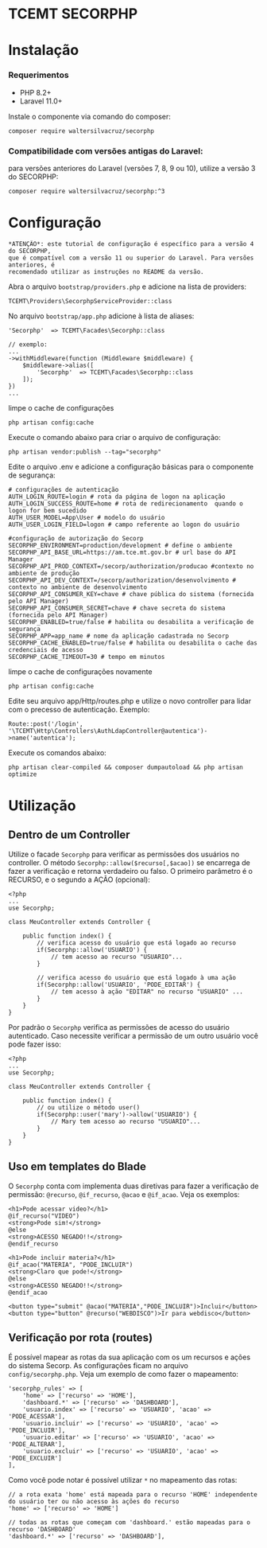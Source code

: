 TCEMT SECORPHP
==============

# Instalação

### Requerimentos
- PHP 8.2+
- Laravel 11.0+


Instale o componente via comando do composer:
```
composer require waltersilvacruz/secorphp
```

### Compatibilidade com versões antigas do Laravel:
para versões anteriores do Laravel (versões 7, 8, 9 ou 10), utilize a versão 3 do SECORPHP:

```
composer require waltersilvacruz/secorphp:^3
```

# Configuração

``` 
*ATENÇÃO*: este tutorial de configuração é específico para a versão 4 do SECORPHP, 
que é compatível com a versão 11 ou superior do Laravel. Para versões anteriores, é 
recomendado utilizar as instruções no README da versão.
```
Abra o arquivo `bootstrap/providers.php` e adicione na lista de providers:
```
TCEMT\Providers\SecorphpServiceProvider::class
```

No arquivo `bootstrap/app.php` adicione à lista de aliases:
```
'Secorphp'  => TCEMT\Facades\Secorphp::class

// exemplo:
...
->withMiddleware(function (Middleware $middleware) {
    $middleware->alias([
        'Secorphp'  => TCEMT\Facades\Secorphp::class
    ]);
})
...
```

limpe o cache de configurações
```
php artisan config:cache
```

Execute o comando abaixo para criar o arquivo de configuração:
```
php artisan vendor:publish --tag="secorphp"
```

Edite o arquivo .env e adicione a configuração básicas para o componente de segurança:
```
# configurações de autenticação
AUTH_LOGIN_ROUTE=login # rota da página de logon na aplicação
AUTH_LOGIN_SUCCESS_ROUTE=home # rota de redirecionamento  quando o logon for bem sucedido
AUTH_USER_MODEL=App\User # modelo do usuário
AUTH_USER_LOGIN_FIELD=logon # campo referente ao logon do usuário

#configuração de autorização do Secorp
SECORPHP_ENVIRONMENT=production/development # define o ambiente
SECORPHP_API_BASE_URL=https://am.tce.mt.gov.br # url base do API Manager
SECORPHP_API_PROD_CONTEXT=/secorp/authorization/producao #contexto no ambiente de produção
SECORPHP_API_DEV_CONTEXT=/secorp/authorization/desenvolvimento # contexto no ambiente de desenvolvimento
SECORPHP_API_CONSUMER_KEY=chave # chave pública do sistema (fornecida pelo API Manager)
SECORPHP_API_CONSUMER_SECRET=chave # chave secreta do sistema (fornecida pelo API Manager)
SECORPHP_ENABLED=true/false # habilita ou desabilita a verificação de segurança
SECORPHP_APP=app_name # nome da aplicação cadastrada no Secorp
SECORPHP_CACHE_ENABLED=true/false # habilita ou desabilita o cache das credenciais de acesso
SECORPHP_CACHE_TIMEOUT=30 # tempo em minutos
```

limpe o cache de configurações novamente
```
php artisan config:cache
```

Edite seu arquivo app/Http/routes.php e utilize o novo controller para lidar com o precesso de autenticação. Exemplo:
```
Route::post('/login', '\TCEMT\Http\Controllers\AuthLdapController@autentica')->name('autentica');
```

Execute os comandos abaixo:
```
php artisan clear-compiled && composer dumpautoload && php artisan optimize
```

# Utilização

## Dentro de um Controller

Utilize o facade `Secorphp` para verificar as permissões dos usuários no controller.
O método `Secorphp::allow($recurso[,$acao])` se encarrega de fazer a verificação e retorna verdadeiro ou falso.
O primeiro parâmetro é o RECURSO, e o segundo a AÇÃO (opcional):
```
<?php
...
use Secorphp;

class MeuController extends Controller {

    public function index() {
        // verifica acesso do usuário que está logado ao recurso
        if(Secorphp::allow('USUARIO') {
            // tem acesso ao recurso "USUARIO"...
        }

        // verifica acesso do usuário que está logado à uma ação
        if(Secorphp::allow('USUARIO', 'PODE_EDITAR') {
            // tem acesso à ação "EDITAR" no recurso "USUARIO" ...
        }
    }
}
```

Por padrão o `Secorphp` verifica as permissões de acesso do usuário autenticado. Caso necessite verificar a permissão de um outro usuário você pode fazer isso:
```
<?php
...
use Secorphp;

class MeuController extends Controller {

    public function index() {
        // ou utilize o método user()
        if(Secorphp::user('mary')->allow('USUARIO') {
            // Mary tem acesso ao recurso "USUARIO"...
        }
    }
}
```

## Uso em templates do Blade

O `Secorphp` conta com implementa duas diretivas para fazer a verificação de permissão: `@recurso`, `@if_recurso`, `@acao` e `@if_acao`. Veja os exemplos:
```
<h1>Pode acessar video?</h1>
@if_recurso("VIDEO")
<strong>Pode sim!</strong>
@else
<strong>ACESSO NEGADO!!</strong>
@endif_recurso

<h1>Pode incluir materia?</h1>
@if_acao("MATERIA", "PODE_INCLUIR")
<strong>Claro que pode!</strong>
@else
<strong>ACESSO NEGADO!!</strong>
@endif_acao

<button type="submit" @acao("MATERIA","PODE_INCLUIR")>Incluir</button>
<button type="button" @recurso("WEBDISCO")>Ir para webdisco</button>
```

## Verificação por rota (routes)

É possível mapear as rotas da sua aplicação com os um recursos e ações do sistema Secorp. As configurações ficam no arquivo `config/secorphp.php`. Veja um exemplo de como fazer o mapeamento:
```
'secorphp_rules' => [
    'home' => ['recurso' => 'HOME'],
    'dashboard.*' => ['recurso' => 'DASHBOARD'],
    'usuario.index' => ['recurso' => 'USUARIO', 'acao' => 'PODE_ACESSAR'],
    'usuario.incluir' => ['recurso' => 'USUARIO', 'acao' => 'PODE_INCLUIR'],
    'usuario.editar' => ['recurso' => 'USUARIO', 'acao' => 'PODE_ALTERAR'],
    'usuario.excluir' => ['recurso' => 'USUARIO', 'acao' => 'PODE_EXCLUIR']
],
```

Como você pode notar é possível utilizar `*` no mapeamento das rotas:
```
// a rota exata 'home' está mapeada para o recurso 'HOME' independente do usuário ter ou não acesso às ações do recurso
'home' => ['recurso' => 'HOME']

// todas as rotas que começam com 'dashboard.' estão mapeadas para o recurso 'DASHBOARD'
'dashboard.*' => ['recurso' => 'DASHBOARD'],
```
